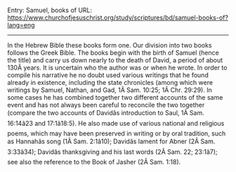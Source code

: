 Entry: Samuel, books of
URL: https://www.churchofjesuschrist.org/study/scriptures/bd/samuel-books-of?lang=eng

---

In the Hebrew Bible these books form one. Our division into two books follows the Greek Bible. The books begin with the birth of Samuel (hence the title) and carry us down nearly to the death of David, a period of about 130Â years. It is uncertain who the author was or when he wrote. In order to compile his narrative he no doubt used various writings that he found already in existence, including the state chronicles (among which were writings by Samuel, Nathan, and Gad, 1Â Sam. 10:25; 1Â Chr. 29:29). In some cases he has combined together two different accounts of the same event and has not always been careful to reconcile the two together (compare the two accounts of Davidâs introduction to Saul, 1Â Sam. 16:14â23 and 17:1â18:5). He also made use of various national and religious poems, which may have been preserved in writing or by oral tradition, such as Hannahâs song (1Â Sam. 2:1â10); Davidâs lament for Abner (2Â Sam. 3:33â34); Davidâs thanksgiving and his last words (2Â Sam. 22; 23:1â7); see also the reference to the Book of Jasher (2Â Sam. 1:18).
